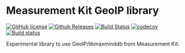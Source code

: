 # Measurement Kit GeoIP library

[![GitHub license](https://img.shields.io/github/license/measurement-kit/libmmdbx.svg)](https://raw.githubusercontent.com/measurement-kit/libmmdbx/master/LICENSE) [![Github Releases](https://img.shields.io/github/release/measurement-kit/libmmdbx.svg)](https://github.com/measurement-kit/libmmdbx/releases) [![Build Status](https://img.shields.io/travis/measurement-kit/libmmdbx/master.svg?label=travis)](https://travis-ci.org/measurement-kit/libmmdbx) [![codecov](https://codecov.io/gh/measurement-kit/libmmdbx/branch/master/graph/badge.svg)](https://codecov.io/gh/measurement-kit/libmmdbx) [![Build status](https://img.shields.io/appveyor/ci/bassosimone/libmmdbx/master.svg?label=appveyor)](https://ci.appveyor.com/project/bassosimone/libmmdbx/branch/master)

Experimental library to use GeoIP/libmaxminddb from Measurement Kit.
